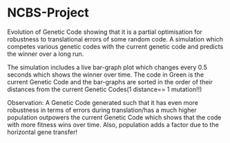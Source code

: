 # NCBS-Project
Evolution of Genetic Code showing that it is a partial optimisation for robustness to translational errors of some random code. A simulation which competes various genetic codes with the current genetic code and predicts the winner over a long run.

The simulation includes a live bar-graph plot which changes every 0.5 seconds which shows the winner over time. The code in Green is the current Genetic Code and the bar-graphs are sorted in the order of their distances from the current Genetic Codes(1 distance== 1 mutation!!) 

Observation: A Genetic Code generated such that it has even more robustness in terms of errors during translation/has a much higher population outpowers the current Genetic Code which shows that the code with more fitness wins over time. Also, population adds a factor due to the horizontal gene transfer!
